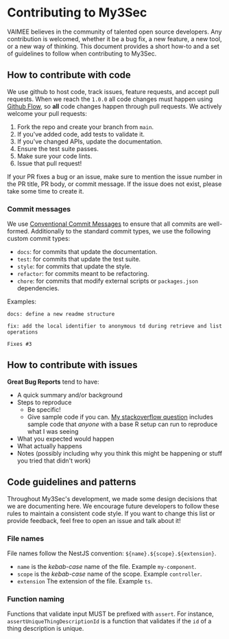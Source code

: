 # Contributing to My3Sec

VAIMEE believes in the community of talented open source developers. Any contribution is welcomed, whether it be a bug fix, a new feature, a new tool, or a new way of thinking. This document provides a short how-to and a set of guidelines to follow when contributing to My3Sec.

## How to contribute with code
We use github to host code, track issues, feature requests, and accept pull requests. When we reach the `1.0.0` all code changes must happen using [Github Flow](https://guides.github.com/introduction/flow/index.html), so **all** code changes happen through pull requests. 
We actively welcome your pull requests:

1. Fork the repo and create your branch from `main`.
2. If you've added code, add tests to validate it.
3. If you've changed APIs, update the documentation.
4. Ensure the test suite passes.
5. Make sure your code lints.
6. Issue that pull request!

If your PR fixes a bug or an issue, make sure to mention the issue number in the PR title, PR body, or commit message. If the issue does not exist, please take some time to create it.

### Commit messages

We use [Conventional Commit Messages](https://www.conventionalcommits.org/en/v1.0.0/#specification) to ensure that all commits are well-formed. Additionally to the standard commit types, we use the following custom commit types:
- `docs`: for commits that update the documentation.
- `test`: for commits that update the test suite.
- `style`: for commits that update the style.
- `refactor`: for commits meant to be refactoring.
- `chore`: for commits that modify external scripts or `packages.json` dependencies.

Examples:
```
docs: define a new readme structure
```
```
fix: add the local identifier to anonymous td during retrieve and list operations
    
Fixes #3
```

## How to contribute with issues
**Great Bug Reports** tend to have:

- A quick summary and/or background
- Steps to reproduce
  - Be specific!
  - Give sample code if you can. [My stackoverflow question](http://stackoverflow.com/q/12488905/180626) includes sample code that *anyone* with a base R setup can run to reproduce what I was seeing
- What you expected would happen
- What actually happens
- Notes (possibly including why you think this might be happening or stuff you tried that didn't work)

## Code guidelines and patterns

Throughout My3Sec's development, we made some design decisions that we are documenting here. We encourage future developers to follow these rules to maintain a consistent code style. If you want to change this list or provide feedback, feel free to open an issue and talk about it! 

### File names
File names follow the NestJS convention: `${name}.${scope}.${extension}`.
- `name` is the *kebab-case* name of the file. Example `my-component`.
- `scope` is the *kebab-case* name of the scope. Example `controller`. 
- `extension` The extension of the file. Example `ts`.

### Function naming
Functions that validate input MUST be prefixed with `assert`. For instance, `assertUniqueThingDescriptionId` is a function that validates if the `id` of a thing description is unique. 

